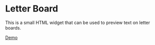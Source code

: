 # Letter Board

This is a small HTML widget that can be used to preview text on letter boards.

[Demo](https://baerbradford.github.io/letter-board/index.html)